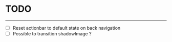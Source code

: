 # TODO
---
- [ ] Reset actionbar to default state on back navigation
- [ ] Possible to transition shadowImage ?
